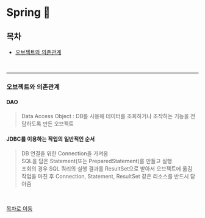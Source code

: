 # **Spring** 🐍

## 목차

- [오브젝트와 의존관계](#오브젝트와-의존관계)

<br>

---

### 오브젝트와 의존관계

#### DAO

> Data Access Object : DB를 사용해 데이터를 조회하거나 조작하는 기능을 전담하도록 만든 오브젝트

#### JDBC를 이용하는 작업의 일반적인 순서

> DB 연결을 위한 Connection을 가져옴  
> SQL을 담은 Statement(또는 PreparedStatement)를 만들고 실행  
> 조회의 경우 SQL 쿼리의 실행 결과를 ResultSet으로 받아서 오브젝트에 옮김  
> 작업을 마친 후 Connection, Statement, ResultSet 같은 리소스를 반드시 닫아줌

<br>

[목차로 이동](#목차)